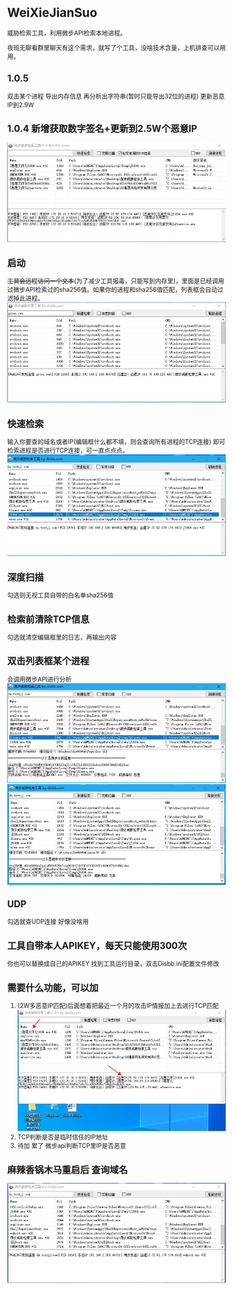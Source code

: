 # WeiXieJianSuo
威胁检索工具，利用微步API检索本地进程。

夜班无聊看群里聊天有这个需求，就写了个工具，没啥技术含量，上机排查可以用用。
## 1.0.5
双击某个进程 导出内存信息 再分析出字符串(暂时只能导出32位的进程)
更新恶意IP到2.9W

## 1.0.4 新增获取数字签名+更新到2.5W个恶意IP
![image-7](https://raw.githubusercontent.com/D1sbb/WeiXieJianSuo/main/assets/7%E6%96%B0%E5%A2%9E%E8%8E%B7%E5%8F%96%E6%95%B0%E5%AD%97%E7%AD%BE%E5%90%8D.jpg)
## 启动
<del>工具会远程访问一个文本</del>(为了减少工具报毒，只能写到内存里)，里面是已经调用过微步API检索过的sha256值。如果你的进程和sha256值匹配，列表框会自动过滤掉此进程。
![image-1](https://raw.githubusercontent.com/D1sbb/WeiXieJianSuo/main/1.jpg)
## 快速检索
输入你要查的域名或者IP(编辑框什么都不填，则会查询所有进程的TCP连接)
即可检索进程是否进行TCP连接，可一直点点点。
![image-2](https://raw.githubusercontent.com/D1sbb/WeiXieJianSuo/main/2.jpg)
## 深度扫描
勾选则无视工具自带的白名单sha256值
## 检索前清除TCP信息
勾选就清空编辑框里的日志，再输出内容

## 双击列表框某个进程
会调用微步API进行分析
![image-3](https://raw.githubusercontent.com/D1sbb/WeiXieJianSuo/main/3.jpg)
![image-4](https://raw.githubusercontent.com/D1sbb/WeiXieJianSuo/main/4.jpg)
## UDP
勾选就查UDP连接 好像没啥用

## 工具自带本人APIKEY，每天只能使用300次
你也可以替换成自己的APIKEY
找到工具运行目录，双击Disbb.ini配置文件修改

## 需要什么功能，可以加
1. (2W多恶意IP匹配)后面想着把最近一个月的攻击IP情报加上去进行TCP匹配
![image-6](https://raw.githubusercontent.com/D1sbb/WeiXieJianSuo/main/6新增2w多恶意IP匹配.jpg)
2. TCP判断是否是临时信任的IP地址
3. 待加 累了 微步api判断TCP里IP是否恶意
## 麻辣香锅木马重启后 查询域名
![image-5](https://raw.githubusercontent.com/D1sbb/WeiXieJianSuo/main/5重启后.jpg)

